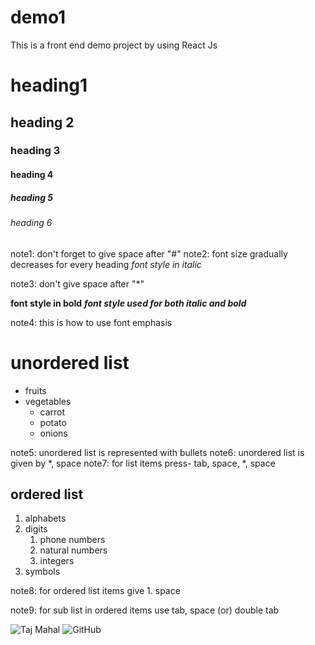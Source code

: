 # demo1
This is a front end demo project by using React Js
# heading1
##  heading 2
###  heading 3
####  heading 4
#####  heading 5
######  heading 6
note1: don't forget to give space after "#"
note2: font size gradually decreases for every heading
*font style in italic*

note3: don't give space after "*"

**font style in bold**
***font style used for both italic and bold***

note4: this is how to use font emphasis

# unordered list
* fruits 
* vegetables 
   * carrot
   * potato
   * onions
   
note5: unordered list is represented with bullets
note6: unordered list is given by *, space 
note7: for list items press- tab, space, *, space

## ordered list
1. alphabets
2. digits
   1. phone numbers
   2. natural numbers
   3. integers
3. symbols

note8: for ordered list items give 1. space

note9: for sub list in ordered items use tab, space (or) double tab

![Taj Mahal](https://assets-news.housing.com/news/wp-content/uploads/2020/11/23134820/Shah-Jahan-may-have-spent-nearly-Rs-70-billion-to-build-the-Taj-Mahal-FB-1200x700-compressed-686x400.jpg)
![GitHub](https://i.ytimg.com/vi/OEGm7LXAN_c/maxresdefault.jpg)
   
